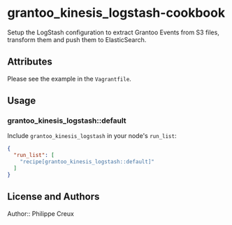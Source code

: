 # grantoo_kinesis_logstash-cookbook

Setup the LogStash configuration to extract Grantoo Events from S3 files,
transform them and push them to ElasticSearch.

## Attributes

Please see the example in the `Vagrantfile`.

## Usage

### grantoo_kinesis_logstash::default

Include `grantoo_kinesis_logstash` in your node's `run_list`:

```json
{
  "run_list": [
    "recipe[grantoo_kinesis_logstash::default]"
  ]
}
```

## License and Authors

Author:: Philippe Creux
